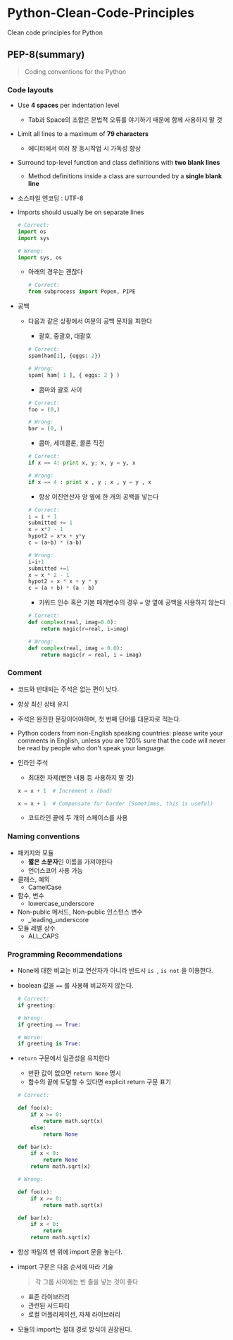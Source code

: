 # Python-Clean-Code-Principles

Clean code principles for Python



## PEP-8(summary)

> Coding conventions for the Python



### Code layouts

- Use **4 spaces** per indentation level

  - Tab과 Space의 조합은 문법적 오류를 야기하기 때문에 함께 사용하지 말 것

- Limit all lines to a maximum of **79 characters**

  - 에디터에서 여러 창 동시작업 시 가독성 향상

- Surround top-level function and class definitions with **two blank lines**

  - Method definitions inside a class are surrounded by a **single blank line**

- 소스파일 엔코딩 : UTF-8

- Imports should usually be on separate lines

  ```python
  # Correct:
  import os
  import sys
  ```

  ```python
  # Wrong:
  import sys, os
  ```

  - 아래의 경우는 괜찮다

    ```python
    # Correct:
    from subprocess import Popen, PIPE
    ```

- 공백

  - 다음과 같은 상황에서 여분의 공백 문자을 피한다

    - 괄호, 중괄호, 대괄호

    ```python
    # Correct:
    spam(ham[1], {eggs: 2})
    ```

    ```python
    # Wrong:
    spam( ham[ 1 ], { eggs: 2 } )
    ```

    - 콤마와 괄호 사이

    ```python
    # Correct:
    foo = (0,)
    ```

    ```python
    # Wrong:
    bar = (0, )
    ```

    - 콤마, 세미콜론, 콜론 직전

    ```python
    # Correct:
    if x == 4: print x, y; x, y = y, x
    ```

    ```python
    # Wrong:
    if x == 4 : print x , y ; x , y = y , x
    ```

    - 항상 이진연산자 양 옆에 한 개의 공백을 넣는다

    ```python
    # Correct:
    i = i + 1
    submitted += 1
    x = x*2 - 1
    hypot2 = x*x + y*y
    c = (a+b) * (a-b)
    ```

    ```python
    # Wrong:
    i=i+1
    submitted +=1
    x = x * 2 - 1
    hypot2 = x * x + y * y
    c = (a + b) * (a - b)
    ```

    - 키워드 인수 혹은 기본 매개변수의 경우 `=` 양 옆에 공백을 사용하지 않는다

    ```python
    # Correct:
    def complex(real, imag=0.0):
        return magic(r=real, i=imag)
    ```

    ```python
    # Wrong:
    def complex(real, imag = 0.0):
        return magic(r = real, i = imag)
    ```

    

### Comment

- 코드와 반대되는 주석은 없는 편이 낫다.

- 항상 최신 상태 유지

- 주석은 완전한 문장이어야하며, 첫 번째 단어를 대문자로 적는다.

- Python coders from non-English speaking countries: please write your comments in English, unless you are 120% sure that the code will never be read by people who don't speak your language.

- 인라인 주석

  - 최대한 자제(뻔한 내용 등 사용하지 말 것)

  ```python
  x = x + 1  # Increment x (bad)
  
  x = x + 1  # Compensate for border (Sometimes, this is useful)
  ```

  - 코드라인 끝에 두 개의 스페이스를 사용



### Naming conventions

- 패키지와 모듈
  - **짧은 소문자**인 이름을 가져야한다
  - 언더스코어 사용 가능
- 클래스, 예외
  - CamelCase
- 함수, 변수
  - lowercase_underscore
- Non-public 메서드, Non-public 인스턴스 변수
  - \_leading_underscore
- 모듈 레벨 상수
  - ALL_CAPS



### Programming Recommendations

- None에 대한 비교는 비교 연산자가 아니라 반드시  `is `, `is not` 을 이용한다.

- boolean 값을 `==` 를 사용해 비교하지 않는다.

  ```python
  # Correct:
  if greeting:
  ```

  ```python
  # Wrong:
  if greeting == True:
  ```

  ```python
  # Worse:
  if greeting is True:
  ```

- `return` 구문에서 일관성을 유지한다

  - 반환 값이 없으면 `return None` 명시
  - 함수의 끝에 도달할 수 있다면 explicit return 구문 표기

  ```python
  # Correct:
  
  def foo(x):
      if x >= 0:
          return math.sqrt(x)
      else:
          return None
  
  def bar(x):
      if x < 0:
          return None
      return math.sqrt(x)
  ```

  ```python
  # Wrong:
  
  def foo(x):
      if x >= 0:
          return math.sqrt(x)
  
  def bar(x):
      if x < 0:
          return
      return math.sqrt(x)
  ```

- 항상 파일의 맨 위에 import 문을 놓는다.

- import 구문은 다음 순서에 따라 기술

  > 각 그룹 사이에는 빈 줄을 넣는 것이 좋다

  - 표준 라이브러리
  - 관련된 서드파티
  - 로컬 어플리케이션, 자체 라이브러리

- 모듈의 import는 절대 경로 방식이 권장된다.